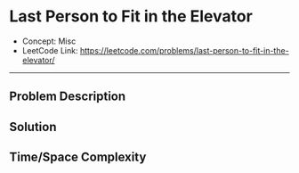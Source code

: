 # Last Person to Fit in the Elevator

- Concept: Misc
- LeetCode Link: https://leetcode.com/problems/last-person-to-fit-in-the-elevator/

---

## Problem Description

## Solution

## Time/Space Complexity

